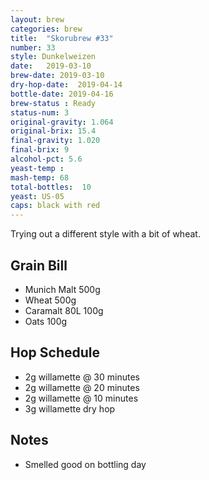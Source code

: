 ```yaml
---
layout: brew
categories: brew
title:  "Skorubrew #33"
number: 33
style: Dunkelweizen
date:   2019-03-10
brew-date: 2019-03-10
dry-hop-date:  2019-04-14
bottle-date: 2019-04-16
brew-status : Ready
status-num: 3
original-gravity: 1.064
original-brix: 15.4
final-gravity: 1.020  
final-brix: 9
alcohol-pct: 5.6
yeast-temp : 
mash-temp: 68
total-bottles:  10
yeast: US-05
caps: black with red 
---
```


Trying out a different style with a bit of wheat.

Grain Bill
-----

* Munich Malt 500g
* Wheat 500g
* Caramalt 80L 100g
* Oats 100g


Hop Schedule
-------------
* 2g willamette @ 30 minutes
* 2g willamette @ 20 minutes
* 2g willamette @ 10 minutes
* 3g willamette dry hop

Notes
------

* Smelled good on bottling day

